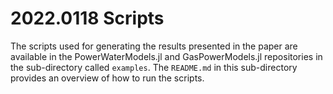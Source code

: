 # 2022.0118 Scripts

The scripts used for generating the results presented in the paper are available in the PowerWaterModels.jl and GasPowerModels.jl repositories in the sub-directory called `examples`.  The `README.md` in this sub-directory provides an overview of how to run the scripts.
